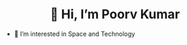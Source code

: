 <h1 align="center"> 👋 Hi, I’m Poorv Kumar </h1>

- 👀 I’m interested in Space and Technology
<!---
Poorv1/Poorv1 is a ✨ special ✨ repository because its `README.md` (this file) appears on your GitHub profile.
You can click the Preview link to take a look at your changes.
--->
